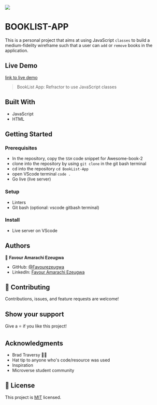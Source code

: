 ![](https://img.shields.io/badge/Microverse-blueviolet)

# BOOKLIST-APP

This is a personal project that aims at using JavaScript `classes` to build a medium-fidelity wireframe such that a user can `add` or `remove` books in the application.

## Live Demo

[link to live demo](https://favourezeugwa.github.io/BookList-App/)

> BookList App: Refractor to use JavaScript classes

## Built With

- JavaScript
- HTML

## Getting Started

### Prerequisites

- In the repository, copy the `SSH` code snippet for Awesome-book-2
- clone into the repository by using `git clone` in the git bash terminal
- cd into the repository `cd BookList-App`
- open VScode terminal `code .`
- Go live (live server)

### Setup

- Linters
- Git bash (optional: vscode gitbash terminal)

### Install

- Live server on VScode

## Authors

👤 **Favour Amarachi Ezeugwa**

- GitHub: [@Favourezeugwa](https://github.com/Favourezeugwa)
- LinkedIn: [Favour Amarachi Ezeugwa](https://www.linkedin.com/in/favour-amarachi-ezeugwa-a5bb31149/)

## 🤝 Contributing

Contributions, issues, and feature requests are welcome!

## Show your support

Give a ⭐️ if you like this project!

## Acknowledgments

- Brad Traversy 👍🏼
- Hat tip to anyone who's code/resource was used
- Inspiration
- Microverse student community

## 📝 License

This project is [MIT](./MIT.md) licensed.
